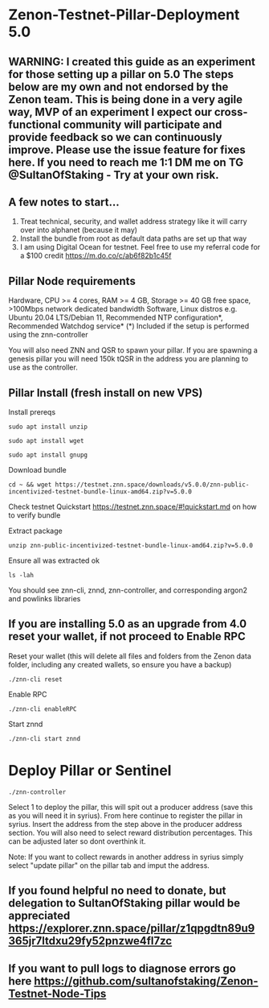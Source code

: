 # Zenon-Testnet-Pillar-Deployment 5.0
## WARNING: I created this guide as an experiment for those setting up a pillar on 5.0 The steps below are my own and not endorsed by the Zenon team. This is being done in a very agile way, MVP of an experiment I expect our cross-functional community will participate and provide feedback so we can continuously improve. Please use the issue feature for fixes here. If you need to reach me 1:1 DM me on TG @SultanOfStaking - Try at your own risk. 

## A few notes to start...
1. Treat technical, security, and wallet address strategy like it will carry over into alphanet (because it may)
2. Install the bundle from root as default data paths are set up that way
3. I am using Digital Ocean for testnet. Feel free to use my referral code for a $100 credit https://m.do.co/c/ab6f82b1c45f

## Pillar Node requirements

Hardware, CPU >= 4 cores, RAM >= 4 GB, Storage >= 40 GB free space, >100Mbps network dedicated bandwidth
Software, Linux distros e.g. Ubuntu 20.04 LTS/Debian 11, Recommended NTP configuration*, Recommended Watchdog service*
(*) Included if the setup is performed using the znn-controller

You will also need ZNN and QSR to spawn your pillar. If you are spawning a genesis pillar you will need 150k tQSR in the address you are planning to use as the controller.

## Pillar Install (fresh install on new VPS)
Install prereqs

`sudo apt install unzip`

`sudo apt install wget`

`sudo apt install gnupg`

Download bundle

`cd ~ && wget https://testnet.znn.space/downloads/v5.0.0/znn-public-incentivized-testnet-bundle-linux-amd64.zip?v=5.0.0`

Check testnet Quickstart https://testnet.znn.space/#!quickstart.md on how to verify bundle

Extract package

`unzip znn-public-incentivized-testnet-bundle-linux-amd64.zip?v=5.0.0`

Ensure all was extracted ok

`ls -lah`

You should see znn-cli, znnd, znn-controller, and corresponding argon2 and powlinks libraries

## If you are installing 5.0 as an upgrade from 4.0 reset your wallet, if not proceed to Enable RPC
Reset your wallet (this will delete all files and folders from the Zenon data folder, including any created wallets, so ensure you have a backup)

`./znn-cli reset`

Enable RPC

`./znn-cli enableRPC`

Start znnd

`./znn-cli start znnd`

# Deploy Pillar or Sentinel

`./znn-controller`

Select 1 to deploy the pillar, this will spit out a producer address (save this as you will need it in syrius). From here continue to register the pillar in syrius. Insert the address from the step above in the producer address section. You will also need to select reward distribution percentages. This can be adjusted later so dont overthink it.

Note: If you want to collect rewards in another address in syrius simply select "update pillar" on the pillar tab and imput the address.

## If you found helpful no need to donate, but delegation to SultanOfStaking pillar would be appreciated https://explorer.znn.space/pillar/z1qpgdtn89u9365jr7ltdxu29fy52pnzwe4fl7zc

## If you want to pull logs to diagnose errors go here https://github.com/sultanofstaking/Zenon-Testnet-Node-Tips
